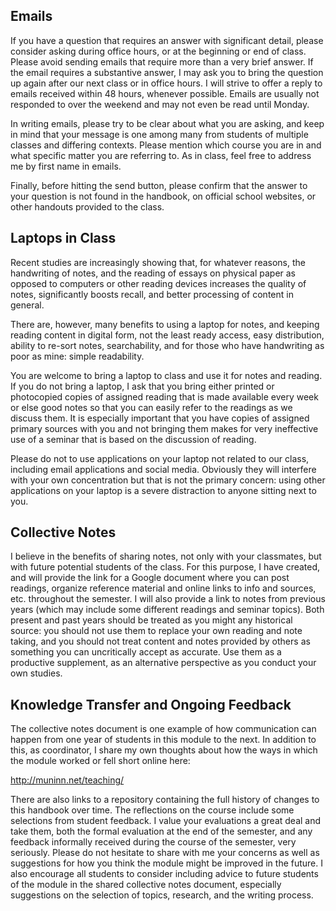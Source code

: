 ## Emails

If you have a question that requires an answer with significant detail, please consider asking during office hours, or at the beginning or end of class. Please avoid sending emails that require more than a very brief answer. If the email requires a substantive answer, I may ask you to bring the question up again after our next class or in office hours. I will strive to offer a reply to emails received within 48 hours, whenever possible. Emails are usually not responded to over the weekend and may not even be read until Monday.

In writing emails, please try to be clear about what you are asking, and keep in mind that your message is one among many from students of multiple classes and differing contexts. Please mention which course you are in and what specific matter you are referring to. As in class, feel free to address me by first name in emails.

Finally, before hitting the send button, please confirm that the answer to your question is not found in the handbook, on official school websites, or other handouts provided to the class.

## Laptops in Class

Recent studies are increasingly showing that, for whatever reasons, the handwriting of notes, and the reading of essays on physical paper as opposed to computers or other reading devices increases the quality of notes, significantly boosts recall, and better processing of content in general.

There are, however, many benefits to using a laptop for notes, and keeping reading content in digital form, not the least ready access, easy distribution, ability to re-sort notes, searchability, and for those who have handwriting as poor as mine: simple readability. 

You are welcome to bring a laptop to class and use it for notes and reading. If you do not bring a laptop, I ask that you bring either printed or photocopied copies of assigned reading that is made available every week or else good notes so that you can easily refer to the readings as we discuss them. It is especially important that you have copies of assigned primary sources with you and not bringing them makes for very ineffective use of a seminar that is based on the discussion of reading. 

Please do not to use applications on your laptop not related to our class, including email applications and social media. Obviously they will interfere with your own concentration but that is not the primary concern: using other applications on your laptop is a severe distraction to anyone sitting next to you.

## Collective Notes

I believe in the benefits of sharing notes, not only with your classmates, but with future potential students of the class. For this purpose, I have created, and will provide the link for a Google document where you can post readings, organize reference material and online links to info and sources, etc. throughout the semester. I will also provide a link to notes from previous years (which may include some different readings and seminar topics). Both present and past years should be treated as you might any historical source: you should not use them to replace your own reading and note taking, and you should not treat content and notes provided by others as something you can uncritically accept as accurate. Use them as a productive supplement, as an alternative perspective as you conduct your own studies.

## Knowledge Transfer and Ongoing Feedback

The collective notes document is one example of how communication can happen from one year of students in this module to the next. In addition to this, as coordinator, I share my own thoughts about how the ways in which the module worked or fell short online here:  

http://muninn.net/teaching/

There are also links to a repository containing the full history of changes to this handbook over time. The reflections on the course include some selections from student feedback. I value your evaluations a great deal and take them, both the formal evaluation at the end of the semester, and any feedback informally received during the course of the semester, very seriously. Please do not hesitate to share with me your concerns as well as suggestions for how you think the module might be improved in the future. I also encourage all students to consider including advice to future students of the module in the shared collective notes document, especially suggestions on the selection of topics, research, and the writing process.
